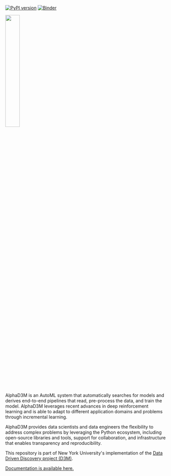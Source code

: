 [![PyPI version](https://badge.fury.io/py/alphad3m.svg)](https://badge.fury.io/py/alphad3m)
[![Binder](https://mybinder.org/badge_logo.svg)](https://mybinder.org/v2/gl/ViDA-NYU%2Fd3m%2Falphad3m/devel?urlpath=lab/tree/examples/tabular_classification.ipynb)

<img src="https://gitlab.com/ViDA-NYU/d3m/alphad3m/-/raw/devel/AlphaD3M_logo.png" width=30%>


AlphaD3M is an AutoML system that automatically searches for models and derives end-to-end pipelines that read, 
pre-process the data, and train the model. AlphaD3M leverages recent advances in deep reinforcement learning and is 
able to adapt to different application domains and problems through incremental learning.

AlphaD3M provides data scientists and data engineers the flexibility to address complex problems by leveraging the 
Python ecosystem, including open-source libraries and tools, support for collaboration, and infrastructure that enables 
transparency and reproducibility. 

This repository is part of New York University's implementation of the 
[Data Driven Discovery project (D3M)](https://datadrivendiscovery.org/).

[Documentation is available here.](https://alphad3m.readthedocs.io/)
